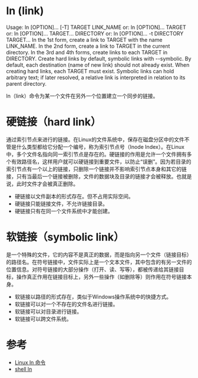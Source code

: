 ln (link)
=========
Usage: ln [OPTION]... [-T] TARGET LINK_NAME
  or:  ln [OPTION]... TARGET
  or:  ln [OPTION]... TARGET... DIRECTORY
  or:  ln [OPTION]... -t DIRECTORY TARGET...
In the 1st form, create a link to TARGET with the name LINK_NAME.
In the 2nd form, create a link to TARGET in the current directory.
In the 3rd and 4th forms, create links to each TARGET in DIRECTORY.
Create hard links by default, symbolic links with --symbolic.
By default, each destination (name of new link) should not already exist.
When creating hard links, each TARGET must exist.  Symbolic links can hold arbitrary text; if later resolved, a relative link is interpreted in relation to its parent directory.

ln（link）命令为某一个文件在另外一个位置建立一个同步的链接。

# 硬链接（hard link）
通过索引节点来进行的链接。在Linux的文件系统中，保存在磁盘分区中的文件不管是什么类型都给它分配一个编号，称为索引节点号（Inode Index）。在Linux中，多个文件名指向同一索引节点是存在的。硬链接的作用是允许一个文件拥有多个有效路径名，这样用户就可以硬链接到重要文件，以防止“误删”。因为若目录的索引节点有一个以上的链接，只删除一个链接并不影响索引节点本身和其它的链接，只有当最后一个链接被删除，文件的数据块及目录的链接才会被释放。也就是说，此时文件才会被真正删除。
 - 硬链接以文件副本的形式存在。但不占用实际空间。
 - 硬链接只能链接文件，不允许链接目录。
 - 硬链接只有在同一个文件系统中才能创建。

# 软链接（symbolic link）
是一个特殊的文件，它的内容不是真正的数据，而是指向另一个文件（链接目标）的路径名。在符号链接中，文件实际上是一个文本文件，其中包含的有另一文件的位置信息。对符号链接的大部分操作（打开、读、写等），都被传递给其链接目标，操作真正作用在链接目标上，另外一些操作（如删除等）则作用在符号链接本身。
 - 软链接以路径的形式存在，类似于Windows操作系统中的快捷方式。
 - 软链接可以对一个不存在的文件名进行链接。
 - 软链接可以对目录进行链接。
 - 软链接可以跨文件系统。


# 参考
 * [Linux ln 命令](https://www.runoob.com/linux/linux-comm-ln.html)
 * [shell ln](https://www.cnblogs.com/chenhuan001/p/6306735.html)
